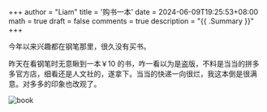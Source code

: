 +++
author = "Liam"
title = '购书一本'
date = 2024-06-09T19:25:53+08:00
math = true
draft = false
comments = true
description = "{{ .Summary }}"
+++

今年以来兴趣都在钢笔那里，很久没有买书。

昨天在看钢笔时无意瞅到一本￥10 的书，咋一看以为是盗版，不料是当当的拼多多官方店，细看还是人文社的，遂拿下。当当的快递一向很烂，我这本倒是很满意。对多多的印象也改观了。

![book](https://picx.zhimg.com/80/v2-d387f0b77f7a044cbdf037c76afe4a64_1440w.jpeg)
